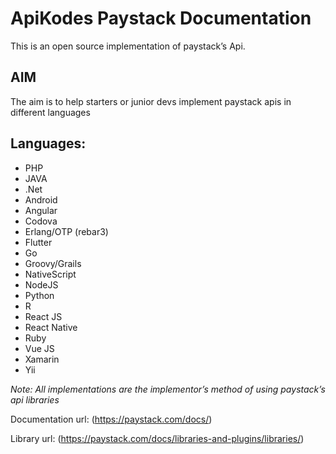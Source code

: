 
# ApiKodes Paystack Documentation 

This is an open source implementation of paystack’s Api. 

## AIM 

The aim is to help starters or junior devs implement paystack apis in different languages 

## Languages: 

  - PHP
  - JAVA
  - .Net
  - Android
  - Angular 
  - Codova
  - Erlang/OTP (rebar3)
  - Flutter
  - Go
  - Groovy/Grails
  - NativeScript
  - NodeJS
  - Python
  - R
  - React JS
  - React Native
  - Ruby
  - Vue JS
  - Xamarin
  - Yii

*Note: All implementations are the implementor’s method of using paystack’s api libraries*

Documentation url: (https://paystack.com/docs/)

Library url:  (https://paystack.com/docs/libraries-and-plugins/libraries/) 

